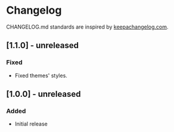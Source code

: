 # Changelog

CHANGELOG.md standards are inspired by [keepachangelog.com](https://keepachangelog.com/en/1.0.0/).

## [1.1.0] - unreleased

### Fixed

- Fixed themes' styles.

## [1.0.0] - unreleased

### Added

- Initial release
